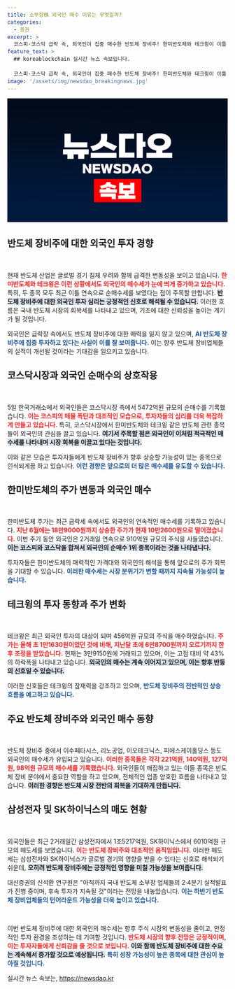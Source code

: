 ```yaml
---
title: 소부장株 외국인 매수 이유는 무엇일까?
categories:
  - 증권
excerpt: >
  코스피·코스닥 급락 속, 외국인이 집중 매수한 반도체 장비주! 한미반도체와 테크윙이 이틀 연속 외국인 순매수를 기록하며 반등 신호를 보이고 있다. 반면 삼성전자와 SK하이닉스는 매도세에 직면. 하반기 반도체 업황의 전환 가능성은? 클릭해 더 알아보세요!
feature_text: >
  ## koreablockchain 실시간 뉴스 속보입니다.

  코스피·코스닥 급락 속, 외국인이 집중 매수한 반도체 장비주! 한미반도체와 테크윙이 이틀 연속 외국인 순매수를 기록하며 반등 신호를 보이고 있다. 반면 삼성전자와 SK하이닉스는 매도세에 직면. 하반기 반도체 업황의 전환 가능성은? 클릭해 더 알아보세요!
image: '/assets/img/newsdao_breakingnews.jpg'
---
```


<p><img src="/assets/img/newsdao_breakingnews.jpg" alt="koreablockchain 속보" /></p>

<h2 data-ke-size="size26">반도체 장비주에 대한 외국인 투자 경향</h2>

<p data-ke-size="size16">&nbsp;</p>

<p>현재 반도체 산업은 글로벌 경기 침체 우려와 함께 급격한 변동성을 보이고 있습니다. <b><span style="color: #ee2323;">한미반도체와 테크윙은 이런 상황에서도 외국인의 매수세가 눈에 띄게 증가하고 있습니다.</span></b> 특히, 두 종목 모두 최근 이틀 연속으로 순매수세를 보였다는 점이 주목할 만합니다. <b><span style="background-color: #21538527;">반도체 장비주에 대한 외국인 투자 심리는 긍정적인 신호로 해석될 수 있습니다.</span></b> 이러한 흐름은 국내 반도체 시장의 회복세를 나타내고 있으며, 기조에 대한 신뢰성을 높이는 계기가 될 것입니다. </p>

<p>외국인은 급락장 속에서도 반도체 장비주에 대한 매력을 잃지 않고 있으며, <b><span style="color: #1a5490;">AI 반도체 장비주에 집중 투자하고 있다는 사실이 이를 잘 보여줍니다.</span></b> 이는 향후 반도체 장비업체들의 실적이 개선될 것이라는 기대감을 일으키고 있습니다.</p>

<h2 data-ke-size="size26">코스닥시장과 외국인 순매수의 상호작용</h2>

<p data-ke-size="size16">&nbsp;</p>

<p>5일 한국거래소에서 외국인들은 코스닥시장 측에서 5472억원 규모의 순매수를 기록했습니다. <b><span style="color: #ee2323;">이는 코스피의 매물 폭탄과 대조적인 모습으로, 투자자들의 심리를 더욱 복잡하게 만들고 있습니다.</span></b> 특히, 코스닥시장에서 한미반도체와 테크윙 같은 반도체 관련 종목들이 외국인의 관심을 끌고 있습니다. <b><span style="background-color: #21538527;">여기서 주목할 점은 외국인이 이처럼 적극적인 매수세를 나타내며 시장 회복을 이끌고 있다는 것입니다.</span></b> </p>

<p>이와 같은 모습은 투자자들에게 반도체 장비주가 향후 상승할 가능성이 있는 종목으로 인식되게끔 하고 있습니다. <b><span style="color: #1a5490;">이런 경향은 앞으로의 더 많은 매수세를 유도할 수 있습니다.</span></b> </p>

<h2 data-ke-size="size26">한미반도체의 주가 변동과 외국인 매수</h2>

<p data-ke-size="size16">&nbsp;</p>

<p>한미반도체 주가는 최근 급락세 속에서도 외국인의 연속적인 매수세를 기록하고 있습니다. <b><span style="color: #ee2323;">지난 6월에는 18만9000원까지 상승한 주가가 현재 10만2600원으로 떨어졌습니다.</span></b> 이번 주기 동안 외국인은 2거래일 연속으로 910억원 규모의 주식을 사들였습니다. <b><span style="background-color: #21538527;">이는 코스피와 코스닥을 합쳐서 외국인의 순매수 1위 종목이라는 것을 나타냅니다.</span></b> </p>

<p>투자자들은 한미반도체의 매력적인 가격대와 외국인의 해석을 통해 앞으로의 주가 회복을 기대할 수 있습니다. <b><span style="color: #1a5490;">이러한 매수세는 시장 분위기가 변할 때까지 지속될 가능성이 높습니다.</span></b> </p>

<h2 data-ke-size="size26">테크윙의 투자 동향과 주가 변화</h2>

<p data-ke-size="size16">&nbsp;</p>

<p>테크윙은 최근 외국인 투자의 대상이 되며 456억원 규모의 주식을 매수하였습니다. <b><span style="color: #ee2323;">주가는 올해 초 1만1630원이었던 것에 비해, 지난달 초에 6만8700원까지 오르기까지 한 후 조정을 받았습니다.</span></b> 현재는 3만9150원에 거래되고 있으며, 이는 고점 대비 약 43%의 하락폭을 나타내고 있습니다. <b><span style="background-color: #21538527;">외국인의 매수는 계속 이어지고 있으며, 이는 향후 반등의 신호일 수 있습니다.</span></b> </p>

<p>이러한 신호들은 테크윙의 잠재력을 강조하고 있으며, <b><span style="color: #1a5490;">반도체 장비주의 전반적인 상승 흐름을 예고하고 있습니다.</span></b></p>

<h2 data-ke-size="size26">주요 반도체 장비주와 외국인 매수 동향</h2>

<p data-ke-size="size16">&nbsp;</p>

<p>반도체 장비주 중에서 이수페타시스, 리노공업, 이오테크닉스, 피에스케이홀딩스 등도 외국인의 매수세가 유입되고 있습니다. <b><span style="color: #ee2323;">이러한 종목들은 각각 221억원, 140억원, 127억원, 98억원 규모의 매수세를 기록했습니다.</span></b> 외국인들이 매집하고 있는 이들 종목은 반도체 장비 분야에서 중요한 역할을 하고 있으며, 전체적인 업종 양호한 흐름을 나타내고 있습니다. <b><span style="background-color: #21538527;">이러한 경향은 반도체 시장 전반의 회복을 기대하게 만듭니다.</span></b> </p>

<h2 data-ke-size="size26">삼성전자 및 SK하이닉스의 매도 현황</h2>

<p data-ke-size="size16">&nbsp;</p>

<p>외국인들은 최근 2거래일간 삼성전자에서 1조5217억원, SK하이닉스에서 6010억원 규모의 매도세를 보였습니다. <b><span style="color: #ee2323;">이는 반도체 장비주와 대조적인 움직임입니다.</span></b> 이러한 매도세는 삼성전자와 SK하이닉스가 글로벌 경기의 영향을 받을 수 있다는 신호로 해석되기 쉬운데, <b><span style="background-color: #21538527;">오히려 반도체 장비주에는 긍정적인 영향을 미칠 가능성을 보여줍니다.</span></b> </p>

<p>대신증권의 신석환 연구원은 "아직까지 국내 반도체 소부장 업체들의 2·4분기 실적발표가 진행 중이며, 후속 투자가 지속될 것"이라는 전망을 내놓았습니다. <b><span style="color: #1a5490;">이는 하반기 반도체 장비업체들의 턴어라운드 가능성을 더욱 높이고 있습니다.</span></b> </p>

<p data-ke-size="size16">&nbsp;</p>

<p>이번 반도체 장비주에 대한 외국인의 매수세는 향후 주식 시장의 변동성을 줄이고, 안정적인 투자 환경을 조성하는 데 기여할 것입니다. <b><span style="color: #ee2323;">반도체 시장의 향후 전망은 긍정적이며, 이는 투자자들에게 신뢰감을 줄 것으로 보입니다.</span></b> <b><span style="background-color: #21538527;">이와 함께 반도체 장비주에 대한 수요는 계속해서 증가할 것으로 예상됩니다.</span></b> <b><span style="color: #1a5490;">특히 성장 가능성이 높은 종목에 대한 관심이 높아질 것입니다.</span></b></p>
실시간 뉴스 속보는, <a href="https://newsdao.kr" rel="dofollow">https://newsdao.kr</a>


